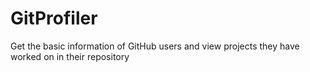 # GitProfiler
Get the basic information of GitHub users and view projects they have worked on in their repository
